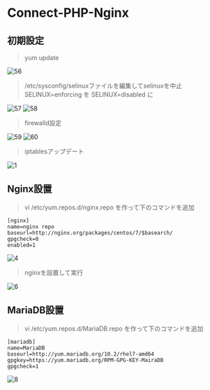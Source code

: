 # Connect-PHP-Nginx

## 初期設定

> yum update

![56](https://user-images.githubusercontent.com/43987455/49986053-b2de2f80-ffb1-11e8-96a4-1c560b35c899.JPG)

> /etc/sysconfig/selinuxファイルを編集してselinuxを中止 <br>
SELINUX=enforcing を SELINUX=disabled に

![57](https://user-images.githubusercontent.com/43987455/49986054-b2de2f80-ffb1-11e8-93a6-adca96b86fc9.JPG)
![58](https://user-images.githubusercontent.com/43987455/49986055-b2de2f80-ffb1-11e8-815e-600ebbc7ed30.JPG)

> firewalld設定

![59](https://user-images.githubusercontent.com/43987455/49986056-b2de2f80-ffb1-11e8-9fed-5189f4282b43.JPG)
![60](https://user-images.githubusercontent.com/43987455/49986057-b376c600-ffb1-11e8-8237-cabe21c66bc9.JPG)

> iptablesアップデート

![1](https://user-images.githubusercontent.com/43987455/50079255-79fdbf00-022c-11e9-8649-da979416070a.png)


## Nginx設置

> vi /etc/yum.repos.d/nginx.repo を作って下のコマンドを追加
~~~
[nginx]
name=nginx repo
baseurl=http://nginx.org/packages/centos/7/$basearch/
gpgcheck=0
enabled=1
~~~

![4](https://user-images.githubusercontent.com/43987455/50079583-52f3bd00-022d-11e9-800c-bd6788ea3903.JPG)

> nginxを設置して実行

![6](https://user-images.githubusercontent.com/43987455/50079658-846c8880-022d-11e9-95c6-411470e9c2d1.JPG)

## MariaDB設置

> vi /etc/yum.repos.d/MariaDB.repo を作って下のコマンドを追加
~~~
[mariadb]
name=MariaDB
baseurl=http://yum.mariadb.org/10.2/rhel7-amd64
gpgkey=https://yum.mariadb.org/RPM-GPG-KEY-MairaDB
gpgcheck=1
~~~

![8](https://user-images.githubusercontent.com/43987455/50079715-ac5bec00-022d-11e9-93df-39746183be94.JPG)



